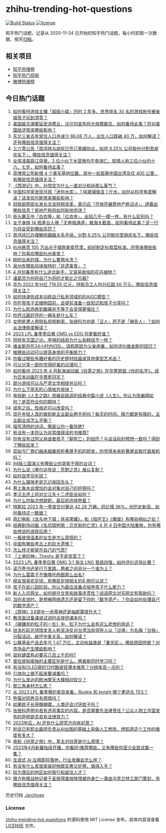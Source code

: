 # zhihu-trending-hot-questions

[![Build Status](https://github.com/justjavac/zhihu-trending-hot-questions/workflows/ci/badge.svg?branch=master)](https://github.com/justjavac/zhihu-trending-hot-questions/actions)
[![license](https://img.shields.io/github/license/justjavac/zhihu-trending-hot-questions)](https://github.com/justjavac/zhihu-trending-hot-questions/blob/master/LICENSE)

知乎热门话题，记录从 2020-11-24
日开始的知乎热门话题。每小时抓取一次数据，按天[归档](./archives)。

## 相关项目

- [知乎热搜榜](https://github.com/justjavac/zhihu-trending-top-search)
- [知乎热门视频](https://github.com/justjavac/zhihu-trending-hot-video)
- [微博热搜榜](https://github.com/justjavac/weibo-trending-hot-search)

## 今日热门话题

<!-- BEGIN -->
<!-- 最后更新时间 Wed Apr 05 2023 07:17:52 GMT+0800 (China Standard Time) -->

1. [如何看待游戏主播「超级小桀」历时 3 年多、世界排名 30 名的游戏账号被亲戚孩子玩到清零？](https://www.zhihu.com/question/593611861)
1. [美国裁员潮蔓延至消费业，沃尔玛宣布将大规模裁员，如何看待此事？将对美国经济带来哪些影响？](https://www.zhihu.com/question/593613014)
1. [东北三省去年常住人口共减少 86.08 万人，出生人口跌破 40 万，如何解读？还有哪些信息值得关注？](https://www.zhihu.com/question/593515343)
1. [三六零公告「周鸿祎与胡欢已签订离婚协议，拟将 6.25% 公司股份分割至胡欢名下」，哪些信息值得关注？](https://www.zhihu.com/question/593686385)
1. [女孩凌晨跳江获救，3 位小伙下水营救均不幸溺亡，知情人称三位小伙均十六、七岁，如何看待此事？](https://www.zhihu.com/question/593634352)
1. [菲律宾公布新增 4 个美军基地位置，其中一处距离中国台湾岛仅 400 公里，有哪些信息值得关注？](https://www.zhihu.com/question/593564009)
1. [《西游记》中，孙悟空为什么一直对沙和尚那么客气？](https://www.zhihu.com/question/31273393)
1. [中国科学家发现月球「迷你水库」，1 吨玻璃珠含 1 斤水，如何从科学角度解读？该发现可能带来哪些影响？](https://www.zhihu.com/question/593552686)
1. [财政部原部长发长文谈财税改革，表示应「尽快开展房地产税试点」，透露出哪些信息？房地产税将如何影响市场？](https://www.zhihu.com/question/593460052)
1. [街头霸王中「白衣隆」和「红衣肯」，出招几乎一模一样，有什么区别吗？](https://www.zhihu.com/question/593421231)
1. [女子身绑 14 瓶茅台入境「无申报通道」被海关截查，如何看待此事？这一行为将会受到哪些惩罚？](https://www.zhihu.com/question/593568473)
1. [周鸿祎已办理解除婚姻关系手续，分割 6.25% 公司股份至胡欢名下，哪些信息值得关注？](https://www.zhihu.com/question/593679488)
1. [杭州悬赏 100 万出点子摆脱美食荒漠，组织制定杭帮菜标准，将带来哪些影响？你喜欢哪些杭州美食？](https://www.zhihu.com/question/593552891)
1. [刚挖出来的煤，为什么要用水洗？](https://www.zhihu.com/question/592820484)
1. [泉州有哪些风味独特的「非遗美食」？](https://www.zhihu.com/question/592476244)
1. [4 月份春季有什么适合新手，又容易栽培的花卉植物？](https://www.zhihu.com/question/592552971)
1. [诸葛亮为何将自己为将的才能比之乐毅?](https://www.zhihu.com/question/593427109)
1. [华为 2022 年分红 719.55 亿元，持股员工人均分红超 50 万元，哪些信息值得关注？](https://www.zhihu.com/question/593628230)
1. [如何快速低成本训练自己私有领域的的AIGC模型？](https://www.zhihu.com/question/591858021)
1. [你在带孩子去植物园前，会提前准备一些知识和孩子分享吗？](https://www.zhihu.com/question/589885918)
1. [为什么肌肉练到酸痛并不等于会变得更强壮？](https://www.zhihu.com/question/585710290)
1. [你开过最好开的一辆车是什么车？](https://www.zhihu.com/question/579225456)
1. [女明星遭人用隐私视频勒索，张继科为何是「证人」而不是「被告人」？如何从法律角度解读？](https://www.zhihu.com/question/593555466)
1. [2023 LPL 春季季后赛 OMG vs EDG 你更看好谁？](https://www.zhihu.com/question/593689109)
1. [同样有灭国之功，李靖的结局为什么和韩信不一样？](https://www.zhihu.com/question/593197608)
1. [维金斯将在24小时内归队，请假原因为父亲病重，如何评价维金斯的回归？](https://www.zhihu.com/question/593583280)
1. [做哪些运动可以提高身体的平衡能力？](https://www.zhihu.com/question/587496527)
1. [你看过哪些有趣好看的历史题材绘画或其他类型艺术品？](https://www.zhihu.com/question/592873369)
1. [可以分享一部你觉得好看的动漫吗？](https://www.zhihu.com/question/593613239)
1. [如何看待 2023 年 4 月新海诚动画《铃芽之旅》在华票房超《你的名字》，成为日本动画在华票房冠军？](https://www.zhihu.com/question/593566524)
1. [部分游戏可以与严肃文学相提并论吗？](https://www.zhihu.com/question/593511448)
1. [为什么下雨天的心情格外愉快？](https://www.zhihu.com/question/593442917)
1. [电视剧《人生之路》改编自路遥的经典中篇小说《人生》，你认为改编得如何？是否符合你的期待？](https://www.zhihu.com/question/590846295)
1. [成年之后，性格还可以改变吗？](https://www.zhihu.com/question/269167656)
1. [现在年轻人真的做到能主业副业两手抓吗？每天的时间、精力都是有限的，主业副业该怎么平衡？](https://www.zhihu.com/question/592999820)
1. [描写清明的诗词，哪首让你一看惊艳?](https://www.zhihu.com/question/318863987)
1. [有没有一本你认为非常值得读的书推荐?](https://www.zhihu.com/question/592530495)
1. [你有没有过同父母或者孩子「聊死亡」的经历？与谈话前的预想一致吗？得到了哪些启发？](https://www.zhihu.com/question/593046224)
1. [现如今厂商们越来越重视折叠屏手机的研发，你觉得未来折叠屏会取代直板机吗？](https://www.zhihu.com/question/593568630)
1. [94版三国演义有哪些让你哭笑不得的台词？](https://www.zhihu.com/question/593140274)
1. [为什么说《塞尔达传说：荒野之息》难以复制？](https://www.zhihu.com/question/586628150)
1. [如何自学羽毛球？](https://www.zhihu.com/question/323257168)
1. [为什么猫咪老是忘记收回舌头？](https://www.zhihu.com/question/592067860)
1. [男士香水会增加约会对象对自己的好感吗？](https://www.zhihu.com/question/589968396)
1. [季汉五虎上将对比江东十二虎臣会如何？](https://www.zhihu.com/question/593565237)
1. [为什么你每次想辞职，最后却选择憋着？](https://www.zhihu.com/question/593110282)
1. [特斯拉 2023 年一季度交付量达 42.28 万辆，同比增 36%，创历史新高，如何看待这一数据？](https://www.zhihu.com/question/593459058)
1. [奇幻电影《龙与地下城：侠盗荣耀》，和《指环王》《魔兽》有哪些相似之处？](https://www.zhihu.com/question/593484293)
1. [经典剧场动画《名侦探柯南：贝克街的亡灵》4 月 4 日中国大陆重映，你有哪些想说的或观后感？](https://www.zhihu.com/question/582512789)
1. [一看就很温柔的女生是怎么穿搭的？](https://www.zhihu.com/question/591637039)
1. [中国有哪些考古上的巨大遗憾？](https://www.zhihu.com/question/54016848)
1. [怎么样才能提升自己的气质?](https://www.zhihu.com/question/582171195)
1. [「上单的神」Theshy 是不是变菜了？](https://www.zhihu.com/question/593508202)
1. [2023 LPL 春季季后赛 OMG 3:1 淘汰 LNG 晋级四强，如何评价这场比赛？](https://www.zhihu.com/question/593624359)
1. [读万卷书还是行万里路，两者之间非分一个谁为上？](https://www.zhihu.com/question/593504125)
1. [为什么雷震子不像哪吒杨戬那么出名?](https://www.zhihu.com/question/593489251)
1. [朋友很喜欢足球，有哪些足球相关的礼物可以送？](https://www.zhihu.com/question/587687922)
1. [孩子在幼儿园阶段，你认为最应该重点培养孩子什么能力？](https://www.zhihu.com/question/587855518)
1. [新人入坑网文，如何提升文笔和故事连贯性？阅读网文对写网文有帮助吗？](https://www.zhihu.com/question/593629330)
1. [当你去世时，是想被网络遗忘还是留下你的「数字遗产」？你会如何处理自己的数字遗产？](https://www.zhihu.com/question/593491432)
1. [《原神》3.6是补一命草神还是抽妮露提升大？](https://www.zhihu.com/question/593051177)
1. [教资面试备课或试讲时会提供课本吗？](https://www.zhihu.com/question/455302442)
1. [《被嫌弃的松子的一生》中，松子为什么会有这么悲惨的命运？](https://www.zhihu.com/question/54187608)
1. [驻洛杉矶总领馆发言人称坚决反对台湾当局领导人以「过境」为名搞「台独」分裂活动、破坏中美关系，如何解读？](https://www.zhihu.com/question/593567600)
1. [公募基金产品去年亏 1.47 万亿，主动权益类是「重灾区」，哪些原因导致？对市场会产生哪些影响？](https://www.zhihu.com/question/593474095)
1. [鼠标键盘有必要买几百上千的吗?](https://www.zhihu.com/question/459346809)
1. [普拉提和瑜伽的主要区别是什么，两者能同时学习吗？](https://www.zhihu.com/question/591313410)
1. [有没有OLED屏的13代酷睿轻薄本推荐？分辨率高一点的？](https://www.zhihu.com/question/588658319)
1. [引体向上做不起来要减重吗？](https://www.zhihu.com/question/592459880)
1. [为什么发达的欧洲摩天大楼相对较少？](https://www.zhihu.com/question/30399941)
1. [倒三角身材怎么练？](https://www.zhihu.com/question/589087767)
1. [从 2023 LPL 春季赛的表现来看，Rookie 和 knight 哪个更适合 TES？](https://www.zhihu.com/question/591387539)
1. [熊猫对饲养员有感情吗？](https://www.zhihu.com/question/264865357)
1. [如果蚊子长得像蝴蝶，人类还会讨厌蚊子吗？](https://www.zhihu.com/question/468238871)
1. [张继科声明中若有违背事实的内容，是否需要负法律责任？公众人物工作室发布的声明是否具有法律效力？](https://www.zhihu.com/question/593560902)
1. [2023年后，AI 还有什么研究方向有前景？](https://www.zhihu.com/question/591140366)
1. [听说已有职业画师负责从AI出图的基础上来做人工修改，想知道这个工作的难度有多大？](https://www.zhihu.com/question/592056489)
1. [电影《铃芽之旅》中，草太对铃芽是什么感情？](https://www.zhihu.com/question/592257228)
1. [2023年4月新番陆续开播，你看好/推荐哪些，又有哪些你至少会尝试看一集？](https://www.zhihu.com/question/592963683)
1. [生成式 AI 应用即将落地，行业发展会怎么样？](https://www.zhihu.com/question/587623412)
1. [有没有什么家居家装好物既实惠又好用，值得入手？](https://www.zhihu.com/question/593491495)
1. [较为落后的地区如何吸引和留住人才？](https://www.zhihu.com/question/569558516)
1. [俄方称俄战地记者于圣彼得堡咖啡馆被炸身亡一事由乌克兰特工部门策划，有哪些信息值得关注？](https://www.zhihu.com/question/593506661)

<!-- END -->

历史归档 [./archives](./archives)

### License

[zhihu-trending-hot-questions](https://github.com/justjavac/zhihu-trending-hot-questions)
的源码使用 MIT License 发布。具体内容请查看 [LICENSE](./LICENSE) 文件。
